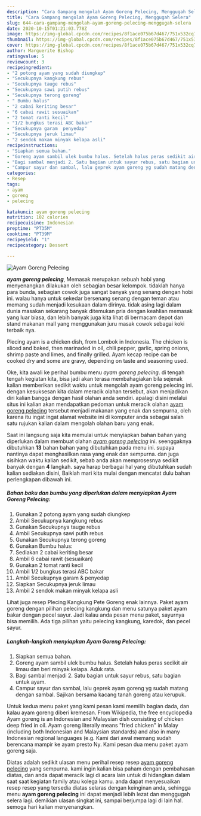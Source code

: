 ```yaml
---
description: "Cara Gampang mengolah Ayam Goreng Pelecing, Menggugah Selera"
title: "Cara Gampang mengolah Ayam Goreng Pelecing, Menggugah Selera"
slug: 644-cara-gampang-mengolah-ayam-goreng-pelecing-menggugah-selera
date: 2020-10-15T01:21:03.778Z
image: https://img-global.cpcdn.com/recipes/8f1ace075b67d467/751x532cq70/ayam-goreng-pelecing-foto-resep-utama.jpg
thumbnail: https://img-global.cpcdn.com/recipes/8f1ace075b67d467/751x532cq70/ayam-goreng-pelecing-foto-resep-utama.jpg
cover: https://img-global.cpcdn.com/recipes/8f1ace075b67d467/751x532cq70/ayam-goreng-pelecing-foto-resep-utama.jpg
author: Marguerite Bishop
ratingvalue: 5
reviewcount: 3
recipeingredient:
- "2 potong ayam yang sudah diungkep"
- "Secukupnya kangkung rebus"
- "Secukupnya tauge rebus"
- "Secukupnya sawi putih rebus"
- "Secukupnya terong goreng"
- " Bumbu halus"
- "2 cabai keriting besar"
- "6 cabai rawit sesuaikan"
- "2 tomat ranti kecil"
- "1/2 bungkus terasi ABC bakar"
- "Secukupnya garam  penyedap"
- "Secukupnya jeruk limau"
- "2 sendok makan minyak kelapa asli"
recipeinstructions:
- "Siapkan semua bahan."
- "Goreng ayam sambil ulek bumbu halus. Setelah halus peras sedikit air limau dan beri minyak kelapa. Aduk rata."
- "Bagi sambal menjadi 2. Satu bagian untuk sayur rebus, satu bagian untuk ayam."
- "Campur sayur dan sambal, lalu geprek ayam goreng yg sudah matang dengan sambal. Sajikan bersama kacang tanah goreng atau kerupuk."
categories:
- Resep
tags:
- ayam
- goreng
- pelecing

katakunci: ayam goreng pelecing 
nutrition: 102 calories
recipecuisine: Indonesian
preptime: "PT35M"
cooktime: "PT39M"
recipeyield: "1"
recipecategory: Dessert

---
```



![Ayam Goreng Pelecing](https://img-global.cpcdn.com/recipes/8f1ace075b67d467/751x532cq70/ayam-goreng-pelecing-foto-resep-utama.jpg)

<b><i>ayam goreng pelecing</i></b>, Memasak merupakan sebuah hobi yang menyenangkan dilakukan oleh sebagian besar kelompok. tidaklah hanya para bunda, sebagian cowok juga sangat banyak yang senang dengan hobi ini. walau hanya untuk sekedar bersenang senang dengan teman atau memang sudah menjadi kesukaan dalam dirinya. tidak asing lagi dalam dunia masakan sekarang banyak ditemukan pria dengan keahlian memasak yang luar biasa, dan lebih banyak juga kita lihat di bermacam depot dan stand makanan mall yang menggunakan juru masak cowok sebagai koki terbaik nya.

Plecing ayam is a chicken dish, from Lombok in Indonesia. The chicken is sliced and baked, then marinaded in oil, chili pepper, garlic, spring onions, shrimp paste and limes, and finally grilled. Ayam kecap recipe can be cooked dry and some are gravy, depending on taste and seasoning used.

Oke, kita awali ke perihal bumbu menu <i>ayam goreng pelecing</i>. di tengah tengah kegiatan kita, bisa jadi akan terasa membahagiakan bila sejenak kalian memberikan sedikit waktu untuk mengolah ayam goreng pelecing ini. dengan kesuksesan kita dalam meracik olahan tersebut, akan menjadikan diri kalian bangga dengan hasil olahan anda sendiri. apalagi disini melalui situs ini kalian akan mendapatkan pedoman untuk meracik olahan <u>ayam goreng pelecing</u> tersebut menjadi makanan yang enak dan sempurna, oleh karena itu ingat ingat alamat website ini di komputer anda sebagai salah satu rujukan kalian dalam mengolah olahan baru yang enak.


Saat ini langsung saja kita memulai untuk menyiapkan bahan bahan yang diperlukan dalam membuat olahan <u><i>ayam goreng pelecing</i></u> ini. seenggaknya dibutuhkan <b>13</b> bahan bahan yang dibutuhkan pada menu ini. supaya nantinya dapat menghasilkan rasa yang enak dan sempurna. dan juga sisihkan waktu kalian sedikit, sebab anda akan memprosesnya sedikit banyak dengan <b>4</b> langkah. saya harap berbagai hal yang dibutuhkan sudah kalian sediakan disini, Baiklah mari kita mulai dengan mencatat dulu bahan perlengkapan dibawah ini.

<!--inarticleads1-->

##### Bahan baku dan bumbu yang diperlukan dalam menyiapkan Ayam Goreng Pelecing:

1. Gunakan 2 potong ayam yang sudah diungkep
1. Ambil Secukupnya kangkung rebus
1. Gunakan Secukupnya tauge rebus
1. Ambil Secukupnya sawi putih rebus
1. Gunakan Secukupnya terong goreng
1. Gunakan  Bumbu halus:
1. Sediakan 2 cabai keriting besar
1. Ambil 6 cabai rawit (sesuaikan)
1. Gunakan 2 tomat ranti kecil
1. Ambil 1/2 bungkus terasi ABC bakar
1. Ambil Secukupnya garam &amp; penyedap
1. Siapkan Secukupnya jeruk limau
1. Ambil 2 sendok makan minyak kelapa asli


Lihat juga resep Plecing Kangkung Pete Goreng enak lainnya. Paket ayam goreng dengan pilihan pelecing kangkung dan menu satunya paket ayam bakar dengan pecel sayur. Jadi kalau anda pesan menu paket, sayurnya bisa memilih. Ada tiga pilihan yaitu pelecing kangkung, karedok, dan pecel sayur. 

<!--inarticleads2-->

##### Langkah-langkah menyiapkan Ayam Goreng Pelecing:

1. Siapkan semua bahan.
1. Goreng ayam sambil ulek bumbu halus. Setelah halus peras sedikit air limau dan beri minyak kelapa. Aduk rata.
1. Bagi sambal menjadi 2. Satu bagian untuk sayur rebus, satu bagian untuk ayam.
1. Campur sayur dan sambal, lalu geprek ayam goreng yg sudah matang dengan sambal. Sajikan bersama kacang tanah goreng atau kerupuk.


Untuk kedua menu paket yang kami pesan kami memilih bagian dada, dan kalau ayam goreng diberi kremesan. From Wikipedia, the free encyclopedia Ayam goreng is an Indonesian and Malaysian dish consisting of chicken deep fried in oil. Ayam goreng literally means &#34;fried chicken&#34; in Malay (including both Indonesian and Malaysian standards) and also in many Indonesian regional languages (e.g. Kami dari awal memang sudah berencana mampir ke ayam presto Ny. Kami pesan dua menu paket ayam goreng saja. 

Diatas adalah sedikit ulasan menu perihal resep resep <u>ayam goreng pelecing</u> yang sempurna. kami ingin kalian bisa paham dengan pembahasan diatas, dan anda dapat meracik lagi di acara lain untuk di hidangkan dalam saat saat kegiatan family atau kolega kamu. anda dapat menyesuaikan resep resep yang tersedia diatas selaras dengan keinginan anda, sehingga menu <b>ayam goreng pelecing</b> ini dapat menjadi lebih lezat dan menggugah selera lagi. demikian ulasan singkat ini, sampai berjumpa lagi di lain hal. semoga hari kalian menyenangkan.
